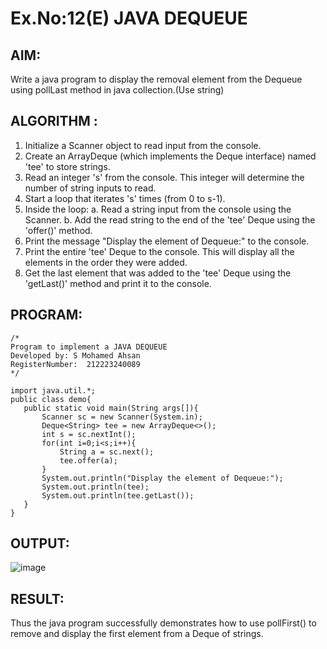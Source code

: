 # Ex.No:12(E)  JAVA DEQUEUE

## AIM:
Write a java program to display the removal  element from the Dequeue using pollLast method  in java collection.(Use string)

## ALGORITHM :

1.	Initialize a Scanner object to read input from the console.
2.	Create an ArrayDeque (which implements the Deque interface) named 'tee' to store strings.
3.	Read an integer 's' from the console. This integer will determine the number of string inputs to read.
4.	Start a loop that iterates 's' times (from 0 to s-1).
5.	Inside the loop:
   a. Read a string input from the console using the Scanner.
   b. Add the read string to the end of the 'tee' Deque using the 'offer()' method.
6.	Print the message "Display the element of Dequeue:" to the console.
7.	Print the entire 'tee' Deque to the console. This will display all the elements in the order they were added.
8.	Get the last element that was added to the 'tee' Deque using the 'getLast()' method and print it to the console.


## PROGRAM:
 ```
/*
Program to implement a JAVA DEQUEUE
Developed by: S Mohamed Ahsan
RegisterNumber:  212223240089
*/

import java.util.*;
public class demo{
    public static void main(String args[]){
        Scanner sc = new Scanner(System.in);
        Deque<String> tee = new ArrayDeque<>();
        int s = sc.nextInt();
        for(int i=0;i<s;i++){
            String a = sc.next();
            tee.offer(a);
        }
        System.out.println("Display the element of Dequeue:");
        System.out.println(tee);
        System.out.println(tee.getLast());
    }
}

```

## OUTPUT:
![image](https://github.com/user-attachments/assets/2d306db2-6707-4b97-b1c1-a6373720305a)

## RESULT:

Thus the java program successfully demonstrates how to use pollFirst() to remove and display the first element from a Deque of strings.
